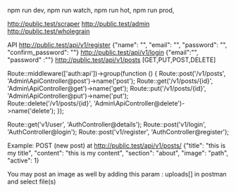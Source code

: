 npm run dev, 
npm run watch,
npm run hot,
npm run prod,

http://public.test/scraper
http://public.test/admin
http://public.test/wholegrain


API 
http://public.test/api/v1/register  {"name": "", "email": "", "password": "", "confirm_password": ""}
http://public.test/api/v1/login  {"email":"", "password" :""}
http://public.test/api/v1/posts [GET,PUT,POST,DELETE] 

Route::middleware(['auth:api'])->group(function () {
    Route::post('/v1/posts', 'Admin\ApiController@post')->name('post');
    Route::get('/v1/posts/{id}', 'Admin\ApiController@get')->name('get');
    Route::put('/v1/posts/{id}', 'Admin\ApiController@put')->name('put');   
    Route::delete('/v1/posts/{id}', 'Admin\ApiController@delete')->name('delete'); 
});

Route::get('v1/user', 'AuthController@details');
Route::post('v1/login', 'AuthController@login');
Route::post('v1/register', 'AuthController@register');


Example: POST (new post) at http://public.test/api/v1/posts/
 {"title": "this is my title", "content": "this is my content", "section": "about", "image": "path", "active": 1}

You may post an image as well by adding this param : uploads[] in postman and select file(s)